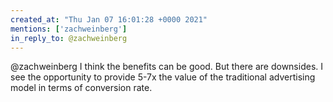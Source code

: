 ```yaml
---
created_at: "Thu Jan 07 16:01:28 +0000 2021"
mentions: ['zachweinberg']
in_reply_to: @zachweinberg
---
```


@zachweinberg I think the benefits can be good. But there are downsides. I see the opportunity to provide 5-7x the value of the traditional advertising model in terms of conversion rate.